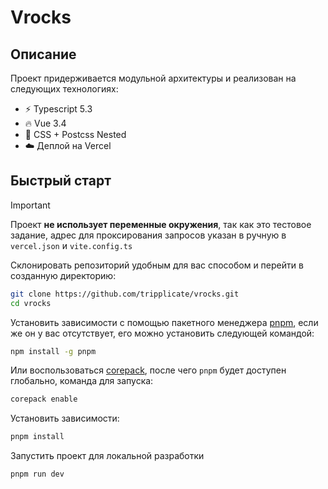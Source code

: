 # Vrocks

## Описание

Проект придерживается модульной архитектуры и реализован на следующих технологиях:

- ⚡️ Typescript 5.3
- 🔥 Vue 3.4
- 🎨 CSS + Postcss Nested
- ☁️ Деплой на Vercel

## Быстрый старт

> [!IMPORTANT]
> Проект **не использует переменные окружения**, так как это тестовое задание, адрес для проксирования запросов указан в ручную в `vercel.json` и `vite.config.ts`

Склонировать репозиторий удобным для вас способом и перейти в созданную директорию:

```sh
git clone https://github.com/tripplicate/vrocks.git
cd vrocks
```

Установить зависимости с помощью пакетного менеджера [pnpm](https://pnpm.io/), если же он у вас отсутствует, его можно установить следующей командой:

```bash
npm install -g pnpm
```

Или воспользоваться [corepack](https://github.com/nodejs/corepack), после чего `pnpm` будет доступен глобально, команда для запуска:

```bash
corepack enable
```

Установить зависимости:

```bash
pnpm install
```

Запустить проект для локальной разработки

```bash
pnpm run dev
```